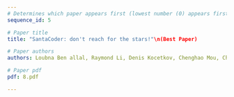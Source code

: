 ```yaml
---
# Determines which paper appears first (lowest number (0) appears first)
sequence_id: 5

# Paper title
title: "SantaCoder: don't reach for the stars!"\n(Best Paper)

# Paper authors
authors: Loubna Ben allal, Raymond Li, Denis Kocetkov, Chenghao Mou, Christopher Akiki, Carlos Muñoz Ferrandis, Niklas Muennighoff, Mayank Mishra, Alex Gu, Manan Dey, Logesh Kumar Umapathi, Carolyn Jane Anderson, Yangtian Zi, Hailey Schoelkopf, Sergey Troshin, Dmitry Abulkhanov, Michael Lappert, Francesco De Toni, Qian Liu, Shamik Bose, Terry Yue Zhuo, Ian Yu, Paulo Villegas, Bernardo Garcia del Rio, Marco Zocca, Sourab Mangrulkar, Urvashi Bhattacharyya, Joel Lamy-Poirier, Huu Nguyen, David Lansky, Danish Contractor, Jia LI, Dzmitry Bahdanau, Yacine Jernite, Sean Hughes, Daniel Fried, Arjun Guha, Harm de Vries, Leandro Von Werra 

# Paper pdf
pdf: 8.pdf

---
```

